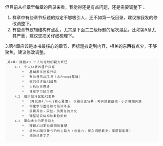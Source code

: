 但目前从样章里每章的目录来看，我觉得还是有点问题，还是需要调整下：

1. 样章中有些章节标题的拟定不够吸引人，还不如第一版目录，建议按我发的修改调整下。
2. 有些章节逻辑结构有点乱，尤其是下面二三级标题的层次混乱，比如第5章尤其严重，建议您把关仔细梳理下。

3.第4章应该是本书最核心的章节，但标题拟定到内容，相关的东西有点少，不够聚焦，建议修改调整。

![1750750744729](image/其他建议/1750750744729.png)

